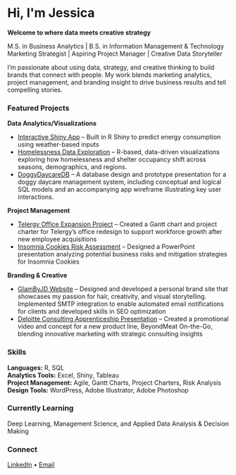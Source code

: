 # Hi, I'm Jessica  
**Welcome to where data meets creative strategy**

M.S. in Business Analytics | B.S. in Information Management & Technology  
Marketing Strategist | Aspiring Project Manager | Creative Data Storyteller

I’m passionate about using data, strategy, and creative thinking to build brands that connect with people. My work blends marketing analytics, project management, and branding insight to drive business results and tell compelling stories.

### Featured Projects 

**Data Analytics/Visualizations**  
- [Interactive Shiny App](https://jessicaa.shinyapps.io/shinyfinal/) – Built in R Shiny to predict energy consumption using weather-based inputs
- [Homelessness Data Exploration](https://drive.google.com/file/d/1O75lr1KQsmlAqa8jcQJw1GvVk184XBMm/view?usp=sharing) – R-based, data-driven visualizations exploring how homelessness and shelter occupancy shift across seasons, demographics, and regions.
- [DoggyDaycareDB](https://docs.google.com/presentation/d/12_obc76m3m5ot6YeCap1LgOUEEWCeUed/edit?usp=sharing&ouid=111808333913152948503&rtpof=true&sd=true) – A database design and prototype presentation for a doggy daycare management system, including conceptual and logical SQL models and an accompanying app wireframe illustrating key user interactions.

**Project Management**  
- [Telergy Office Expansion Project](https://sumailsyr-my.sharepoint.com/:u:/r/personal/jsaimunm_syr_edu/Documents/Documents/Github%20JAimunmondion/Telergy_Project_GanttChart_JessicaAimunmondion.mpp?csf=1&web=1&e=7HUy4Q) – Created a Gantt chart and project charter for Telergy’s office redesign to support workforce growth after new employee acquisitions  
- [Insomnia Cookies Risk Assessment](https://docs.google.com/presentation/d/1fUnhSnYmtML3saEsaQg705ijdqOp5lql/edit?usp=sharing&ouid=111808333913152948503&rtpof=true&sd=true) – Designed a PowerPoint presentation analyzing potential business risks and mitigation strategies for Insomnia Cookies 
  
  
**Branding & Creative**  
- [GlamByJD Website](https://glambyjd.com/) – Designed and developed a personal brand site that showcases my passion for hair, creativity, and visual storytelling. Implemented SMTP integration to enable automated email notifications for clients and developed skills in SEO optimization  
- [Deloitte Consulting Apprenticeship Presentation](https://docs.google.com/presentation/d/18gAqSFJ-nTzTV6hDFu_UkoeHkwc_q8q5/edit?usp=sharing&ouid=111808333913152948503&rtpof=true&sd=true) – Created a promotional video and concept for a new product line, BeyondMeat On-the-Go, blending innovative marketing with strategic consulting insights   

### Skills  
**Languages:** R, SQL  
**Analytics Tools:** Excel, Shiny, Tableau  
**Project Management:** Agile, Gantt Charts, Project Charters, Risk Analysis  
**Design Tools:** WordPress, Adobe Illustrator, Adobe Photoshop  

### Currently Learning  
Deep Learning, Management Science, and Applied Data Analysis & Decision Making  

### Connect  
[LinkedIn](https://www.linkedin.com/in/jessicaaimunmondion/) • [Email](mailto:jsaimunm@syr.edu)

